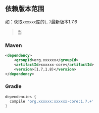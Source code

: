 ## 依赖版本范围
如：获取`xxxxxx`库的`1.7`最新版本1.7.6
> 当
### Maven
```xml
<dependency>  
    <groupId>org.xxxxxx</groupId>  
    <artifactId>xxxxxx-core</artifactId>  
    <version>[1.7,1.8)</version>  
</dependency>
```

### Gradle
```gradle
dependencies {
  compile 'org.xxxxxx:xxxxxx-core:1.7.+'
}
```
